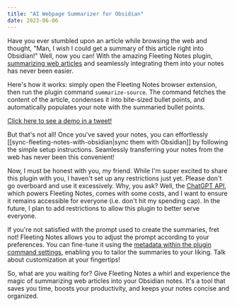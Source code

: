 ```yaml
---
title: "AI Webpage Summarizer for Obsidian"
date: 2023-06-06
---
```

Have you ever stumbled upon an article while browsing the web and thought, "Man, I wish I could get a summary of this article right into Obsidian!" Well, now you can! With the amazing Fleeting Notes plugin, [summarizing web articles](https://github.com/fleetingnotes/fleeting-notes-plugins/blob/main/plugins/official/summarize-source/README.md) and seamlessly integrating them into your notes has never been easier.

Here's how it works: simply open the Fleeting Notes browser extension, then run the plugin command `summarize-source`. The command fetches the content of the article, condenses it into bite-sized bullet points, and automatically populates your note with the summaried bullet points. 

[Click here to see a demo in a tweet!](https://twitter.com/fleetingnotes_/status/1666170276566974464?s=20)

But that's not all! Once you've saved your notes, you can effortlessly [[sync-fleeting-notes-with-obsidian|sync them with Obsidian]] by following the simple setup instructions. Seamlessly transferring your notes from the web has never been this convenient!

Now, I must be honest with you, my friend. While I'm super excited to share this plugin with you, I haven't set up any restrictions just yet. Please don't go overboard and use it excessively. Why, you ask? Well, the [ChatGPT API](https://openai.com/blog/introducing-chatgpt-and-whisper-apis), which powers Fleeting Notes, comes with some costs, and I want to ensure it remains accessible for everyone (i.e. don't hit my spending cap). In the future, I plan to add restrictions to allow this plugin to better serve everyone. 

If you're not satisfied with the prompt used to create the summaries, fret not! Fleeting Notes allows you to adjust the prompt according to your preferences. You can fine-tune it using the [metadata within the plugin command settings](https://github.com/fleetingnotes/fleeting-notes-plugins/blob/main/plugins/official/summarize-source/README.md#configuration), enabling you to tailor the summaries to your liking. Talk about customization at your fingertips!

So, what are you waiting for? Give Fleeting Notes a whirl and experience the magic of summarizing web articles into your Obsidian notes. It's a tool that saves you time, boosts your productivity, and keeps your notes concise and organized.